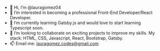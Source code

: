 - 👋 Hi, I’m @lauragomez04
- 👀 I’m interested in becoming a professional Front-End Developer/React Developer.
- 🌱 I’m currently learning Gatsby.js and would love to start learning Typescript soon.
- 💞️ I’m looking to collaborate on exciting projects to improve my skills. My stack: HTML, CSS, Javascript, React, Bootstrap, Gatsby.
- 📫 Email me: lauragomez.codes@gmail.com

<!---
lauragomez04/lauragomez04 is a ✨ special ✨ repository because its `README.md` (this file) appears on your GitHub profile.
You can click the Preview link to take a look at your changes.
--->
